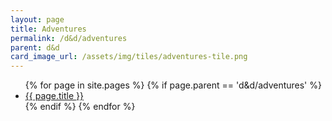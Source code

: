 ```yaml
---
layout: page
title: Adventures
permalink: /d&d/adventures
parent: d&d
card_image_url: /assets/img/tiles/adventures-tile.png
---
```


<ul>
  {% for page in site.pages %}
    {% if page.parent == 'd&d/adventures' %}
      <li>
        <a class="page-link" href="{{ page.url | relative_url }}">
          {{ page.title }}
        </a>
      </li>
    {% endif %}
  {% endfor %}
</ul>
